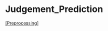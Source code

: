 # Judgement_Prediction

[[Preprocessing]](https://github.com/HyeJuSeon/Judgement_Prediction/blob/main/code/preprocessing/Preprocessing.ipynb)
